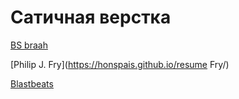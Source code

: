 # Сатичная верстка

[BS braah](https://honspais.github.io/Test/)

[Philip J. Fry](https://honspais.github.io/resume Fry/)

[Blastbeats](https://honspais.github.io/Arcasha/)

